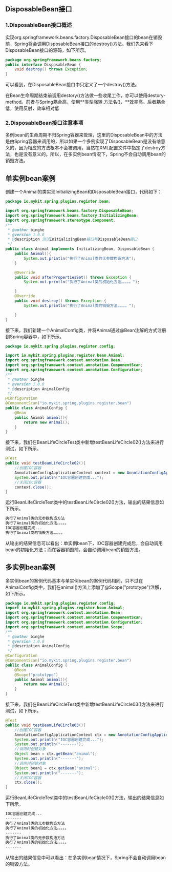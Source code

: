 ## DisposableBean接口

### 1.DisposableBean接口概述

实现org.springframework.beans.factory.DisposableBean接口的bean在销毁前，Spring将会调用DisposableBean接口的destroy()方法。我们先来看下DisposableBean接口的源码，如下所示。

```java
package org.springframework.beans.factory;
public interface DisposableBean {
	void destroy() throws Exception;
}
```

可以看到，在DisposableBean接口中只定义了一个destroy()方法。

在Bean生命周期结束前调用destory()方法做一些收尾工作，亦可以使用destory-method。前者与Spring耦合高，使用**类型强转.方法名()，**效率高。后者耦合低，使用反射，效率相对低

### 2.DisposableBean接口注意事项

多例bean的生命周期不归Spring容器来管理，这里的DisposableBean中的方法是由Spring容器来调用的，所以如果一个多例实现了DisposableBean是没有啥意义的，因为相应的方法根本不会被调用，当然在XML配置文件中指定了destroy方法，也是没有意义的。所以，在多实例bean情况下，Spring不会自动调用bean的销毁方法。

## 单实例bean案例

创建一个Animal的类实现InitializingBean和DisposableBean接口，代码如下：

```java
package io.mykit.spring.plugins.register.bean;

import org.springframework.beans.factory.DisposableBean;
import org.springframework.beans.factory.InitializingBean;
import org.springframework.stereotype.Component;
/**
 * @author binghe
 * @version 1.0.0
 * @description 测试InitializingBean接口和DisposableBean接口
 */
public class Animal implements InitializingBean, DisposableBean {
    public Animal(){
        System.out.println("执行了Animal类的无参数构造方法");
    }

    @Override
    public void afterPropertiesSet() throws Exception {
        System.out.println("执行了Animal类的初始化方法。。。。。");

    }
    @Override
    public void destroy() throws Exception {
        System.out.println("执行了Animal类的销毁方法。。。。。");

    }
}
```

接下来，我们新建一个AnimalConfig类，并将Animal通过@Bean注解的方式注册到Spring容器中，如下所示。

```java
package io.mykit.spring.plugins.register.config;

import io.mykit.spring.plugins.register.bean.Animal;
import org.springframework.context.annotation.Bean;
import org.springframework.context.annotation.ComponentScan;
import org.springframework.context.annotation.Configuration;
/**
 * @author binghe
 * @version 1.0.0
 * @description AnimalConfig
 */
@Configuration
@ComponentScan("io.mykit.spring.plugins.register.bean")
public class AnimalConfig {
    @Bean
    public Animal animal(){
        return new Animal();
    }
}
```

接下来，我们在BeanLifeCircleTest类中新增testBeanLifeCircle02()方法来进行测试，如下所示。

```java
@Test
public void testBeanLifeCircle02(){
    //创建IOC容器
    AnnotationConfigApplicationContext context = new AnnotationConfigApplicationContext(AnimalConfig.class);
    System.out.println("IOC容器创建完成...");
    //关闭IOC容器
    context.close();
}
```

运行BeanLifeCircleTest类中的testBeanLifeCircle02()方法，输出的结果信息如下所示。

```bash
执行了Animal类的无参数构造方法
执行了Animal类的初始化方法。。。。。
IOC容器创建完成...
执行了Animal类的销毁方法。。。。。
```

从输出的结果信息可以看出：单实例bean下，IOC容器创建完成后，会自动调用bean的初始化方法；而在容器销毁前，会自动调用bean的销毁方法。

## 多实例bean案例

多实例bean的案例代码基本与单实例bean的案例代码相同，只不过在AnimalConfig类中，我们在animal()方法上添加了@Scope("prototype")注解，如下所示。

```java
package io.mykit.spring.plugins.register.config;
import io.mykit.spring.plugins.register.bean.Animal;
import org.springframework.context.annotation.Bean;
import org.springframework.context.annotation.ComponentScan;
import org.springframework.context.annotation.Configuration;
import org.springframework.context.annotation.Scope;
/**
 * @author binghe
 * @version 1.0.0
 * @description AnimalConfig
 */
@Configuration
@ComponentScan("io.mykit.spring.plugins.register.bean")
public class AnimalConfig {
    @Bean
    @Scope("prototype")
    public Animal animal(){
        return new Animal();
    }
}
```

接下来，我们在BeanLifeCircleTest类中新增testBeanLifeCircle03()方法来进行测试，如下所示。

```java
@Test
public void testBeanLifeCircle03(){
    //创建IOC容器
    AnnotationConfigApplicationContext ctx = new AnnotationConfigApplicationContext(AnimalConfig.class);
    System.out.println("IOC容器创建完成...");
    System.out.println("-------");
    //调用时创建对象
    Object bean = ctx.getBean("animal");
    System.out.println("-------");
    //调用时创建对象
    Object bean1 = ctx.getBean("animal");
    System.out.println("-------");
    //关闭IOC容器
    ctx.close();
}
```

运行BeanLifeCircleTest类中的testBeanLifeCircle03()方法，输出的结果信息如下所示。

```bash
IOC容器创建完成...
-------
执行了Animal类的无参数构造方法
执行了Animal类的初始化方法。。。。。
-------
执行了Animal类的无参数构造方法
执行了Animal类的初始化方法。。。。。
-------
```

从输出的结果信息中可以看出：在多实例bean情况下，Spring不会自动调用bean的销毁方法。